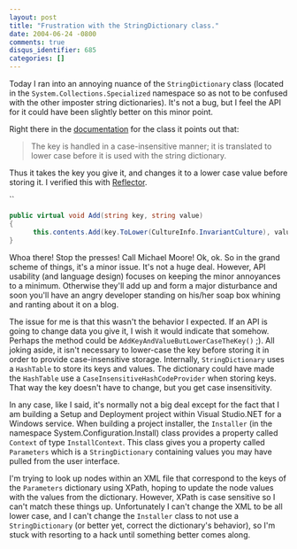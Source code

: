 ```yaml
---
layout: post
title: "Frustration with the StringDictionary class."
date: 2004-06-24 -0800
comments: true
disqus_identifier: 685
categories: []
---
```

Today I ran into an annoying nuance of the `StringDictionary` class
(located in the `System.Collections.Specialized` namespace so as not to
be confused with the other imposter string dictionaries). It's not a
bug, but I feel the API for it could have been slightly better on this
minor point.

Right there in the
[documentation](http://msdn.microsoft.com/library/default.asp?url=/library/en-us/cpref/html/frlrfsystemcollectionsspecializedstringdictionaryclasstopic.asp)
for the class it points out that:

> The key is handled in a case-insensitive manner; it is translated to
> lower case before it is used with the string dictionary.

Thus it takes the key you give it, and changes it to a lower case value
before storing it. I verified this with
[Reflector](http://www.aisto.com/roeder/dotnet/).

``

```csharp
public virtual void Add(string key, string value)
{
      this.contents.Add(key.ToLower(CultureInfo.InvariantCulture), value);
}
```

Whoa there! Stop the presses! Call Michael Moore! Ok, ok. So in the
grand scheme of things, it's a minor issue. It's not a huge deal.
However, API usability (and language design) focuses on keeping the
minor annoyances to a minimum. Otherwise they'll add up and form a major
disturbance and soon you'll have an angry developer standing on his/her
soap box whining and ranting about it on a blog.

The issue for me is that this wasn't the behavior I expected. If an API
is going to change data you give it, I wish it would indicate that
somehow. Perhaps the method could be
`AddKeyAndValueButLowerCaseTheKey()` ;). All joking aside, it isn't
necessary to lower-case the key before storing it in order to provide
case-insensitive storage. Internally, `StringDictionary` uses a
`HashTable` to store its keys and values. The dictionary could have made
the `HashTable` use a `CaseInsensitiveHashCodeProvider` when storing
keys. That way the key doesn't have to change, but you get case
insensitivity.

In any case, like I said, it's normally not a big deal except for the
fact that I am building a Setup and Deployment project within Visual
Studio.NET for a Windows service. When building a project installer, the
`Installer` (in the namespace System.Configuration.Install) class
provides a property called `Context` of type `InstallContext`. This
class gives you a property called `Parameters` which is a
`StringDictionary` containing values you may have pulled from the user
interface.

I'm trying to look up nodes within an XML file that correspond to the
keys of the `Parameters` dictionary using XPath, hoping to update the
node values with the values from the dictionary. However, XPath is case
sensitive so I can't match these things up. Unfortunately I can't change
the XML to be all lower case, and I can't change the `Installer` class
to not use a `StringDictionary` (or better yet, correct the dictionary's
behavior), so I'm stuck with resorting to a hack until something better
comes along.

